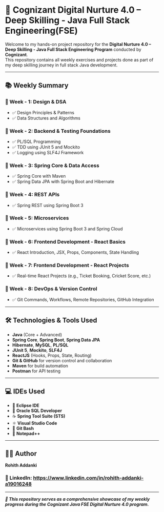 # 🚀 Cognizant Digital Nurture 4.0 – Deep Skilling - Java Full Stack Engineering(FSE)

Welcome to my hands-on project repository for the **Digital Nurture 4.0 – Deep Skilling - Java Full Stack Engineering Program** conducted by **Cognizant**.  
This repository contains all weekly exercises and projects done as part of my deep skilling journey in full stack Java development.

---

## 📚 Weekly Summary

### 📁 Week - 1: Design & DSA
- ✅ Design Principles & Patterns
- ✅ Data Structures and Algorithms

### 📁 Week - 2: Backend & Testing Foundations
- ✅ PL/SQL Programming
- ✅ TDD using JUnit 5 and Mockito
- ✅ Logging using SLF4J Framework

### 📁 Week - 3: Spring Core & Data Access
- ✅ Spring Core with Maven
- ✅ Spring Data JPA with Spring Boot and Hibernate

### 📁 Week - 4: REST APIs
- ✅ Spring REST using Spring Boot 3

### 📁 Week - 5: Microservices
- ✅ Microservices using Spring Boot 3 and Spring Cloud

### 📁 Week - 6: Frontend Development - React Basics
- ✅ React Introduction, JSX, Props, Components, State Handling

### 📁 Week - 7: Frontend Development - React Projects
- ✅ Real-time React Projects (e.g., Ticket Booking, Cricket Score, etc.)

### 📁 Week - 8: DevOps & Version Control
- ✅ Git Commands, Workflows, Remote Repositories, GitHub Integration

---

## 🛠️ Technologies & Tools Used

- **Java** (Core + Advanced)
- **Spring Core**, **Spring Boot**, **Spring Data JPA**
- **Hibernate**, **MySQL**, **PL/SQL**
- **JUnit 5**, **Mockito**, **SLF4J**
- **ReactJS** (Hooks, Props, State, Routing)
- **Git & GitHub** for version control and collaboration
- **Maven** for build automation
- **Postman** for API testing

---

## 💻 IDEs Used

- 🌱 **Eclipse IDE**
- 🐬 **Oracle SQL Developer**
- ☕ **Spring Tool Suite (STS)**
- ⚛️ **Visual Studio Code**
- 🔧 **Git Bash**
- 📝 **Notepad++**

---

## 🧑‍🎓 Author
**Rohith Addanki**

### 🔗 LinkedIn: https://www.linkedin.com/in/rohith-addanki-a19016248
---

***📌 This repository serves as a comprehensive showcase of my weekly progress during the Cognizant Java FSE Digital Nurture 4.0 program.***
